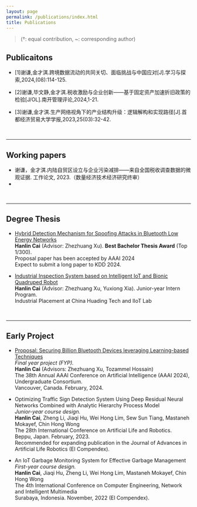 ```yaml
---
layout: page
permalink: /publications/index.html
title: Publications
---
```


> (†: equal contribution, ~: corresponding author)

## Publicaitons

- [1]谢谦,金才淇.跨境数据流动的共同关切、面临挑战与中国应对[J].学习与探索,2024,(08):114-125. 

- [2]谢谦,毕文静,金才淇.税收激励与企业创新——基于固定资产加速折旧政策的检验[J/OL].南开管理评论,2024,1-21. 

- [3]谢谦,金才淇.生产网络视角下的产业结构升级：逻辑解构和实现路径[J].首都经济贸易大学学报,2023,25(03):32-42.

  <br>

---

## Working papers

- 谢谦，金才淇.内陆自贸区设立与企业污染减排——来自全国税收调查数据的微观证据. 工作论文,
 2023.（数量经济技术经济研究终审）
- 
<br>

---

## Degree Thesis

- [Hybrid Detection Mechanism for Spoofing Attacks in Bluetooth Low Energy Networks](https://caihanlin.com/mypaper/thesis/UG-thesis.pdf)<br>**Hanlin Cai** (Advisor: Zhezhuang Xu). **Best Bachelor Thesis Award** (Top 1/300).<br>Proposal paper has been accepted by AAAI 2024<br>Expect to submit a long paper to KDD 2024.

- [Industrial Inspection System based on Intelligent IoT and Bionic Quadruped Robot](https://caihanlin.com/mypaper/thesis/IP-report.pdf)<br>**Hanlin Cai** (Advisor: Zhezhuang Xu, Yuxiong Xia). Junior-year Intern Program.<br>Industrial Placement at China Huading Tech and IIoT Lab<br>

  <br>

---

## Early Project

- [Proposal: Securing Billion Bluetooth Devices leveraging Learning-based Techniques](https://ojs.aaai.org/index.php/AAAI/article/view/30544)<br>*Final year project (FYP).*<br>**Hanlin Cai** (Advisors: Zhezhuang Xu, Tozammel Hossain)<br>The 38th Annual AAAI Conference on Artificial Intelligence (AAAI 2024), Undergraduate Consortium.<br>Vancouver, Canada. February, 2024.

- Optimizing Traffic Sign Detection System Using Deep Residual Neural Networks Combined with Analytic Hierarchy Process Model<br>*Junior-year course design.*<br>**Hanlin Cai**, Zheng Li, Jiaqi Hu, Wei Hong Lim, Sew Sun Tiang, Mastaneh Mokayef, Chin Hong Wong<br>The 28th International Conference on Artificial Life and Robotics.<br>Beppu, Japan. February, 2023.<br>Recommended for expanding publication in the Journal of Advances in Artificial Life Robotics (EI Compendex).

- An IoT Garbage Monitoring System for Effective Garbage Management<br>*First-year course design.*<br>**Hanlin Cai**, Jiaqi Hu, Zheng Li, Wei Hong Lim, Mastaneh Mokayef, Chin Hong Wong<br>The 4th International Conference on Computer Engineering, Network and Intelligent Multimedia<br>Surabaya, Indonesia. November, 2022 (EI Compendex).<br>

  <br>

